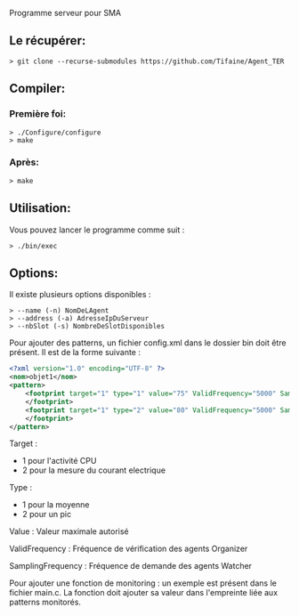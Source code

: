 Programme serveur pour SMA

## Le récupérer:
```Shell
> git clone --recurse-submodules https://github.com/Tifaine/Agent_TER
```

## Compiler:
### Première foi:
```Shell
> ./Configure/configure
> make
```

### Après:
```Sehll
> make
```

## Utilisation:
Vous pouvez lancer le programme comme suit :
```Shell
> ./bin/exec
```

## Options:
Il existe plusieurs options disponibles :
```Shell
> --name (-n) NomDeLAgent
> --address (-a) AdresseIpDuServeur
> --nbSlot (-s) NombreDeSlotDisponibles
```

Pour ajouter des patterns, un fichier config.xml dans le dossier bin doit être présent.
Il est de la forme suivante : 
```XML
<?xml version="1.0" encoding="UTF-8" ?>
<nom>objet1</nom>
<pattern>
	<footprint target="1" type="1" value="75" ValidFrequency="5000" SamplingFrequency="500">		
	</footprint>
	<footprint target="1" type="2" value="80" ValidFrequency="5000" SamplingFrequency="1000">		
	</footprint>
</pattern>
```
Target : 
- 1 pour l'activité CPU
- 2 pour la mesure du courant electrique

Type : 
- 1 pour la moyenne 
- 2 pour un pic

Value : Valeur maximale autorisé

ValidFrequency : Fréquence de vérification des agents Organizer

SamplingFrequency : Fréquence de demande des agents Watcher




Pour ajouter une fonction de monitoring : un exemple est présent dans le fichier main.c.
La fonction doit ajouter sa valeur dans l'empreinte liée aux patterns monitorés.